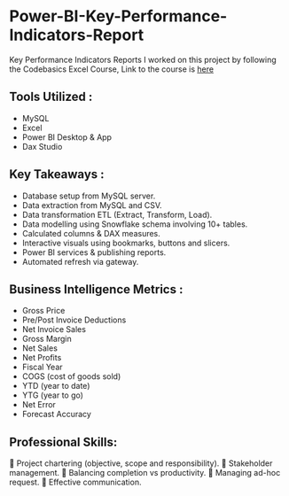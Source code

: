 # Power-BI-Key-Performance-Indicators-Report
Key Performance Indicators Reports
I worked on this project by following the Codebasics Excel Course, Link to the course is [here](https://codebasics.io/certificate/CB-49-253885)
## Tools Utilized :
- MySQL
- Excel
- Power BI Desktop & App
- Dax Studio

## Key Takeaways :
- Database setup from MySQL server.
- Data extraction from MySQL and CSV.
- Data transformation ETL (Extract, Transform, Load).
- Data modelling using Snowflake schema involving 10+ tables.
- Calculated columns & DAX measures.
- Interactive visuals using bookmarks, buttons and slicers.
- Power BI services & publishing reports.
- Automated refresh via gateway.

## Business Intelligence Metrics :
- Gross Price
- Pre/Post Invoice Deductions
- Net Invoice Sales
- Gross Margin
- Net Sales
- Net Profits
- Fiscal Year
- COGS (cost of goods sold)
- YTD (year to date)
- YTG (year to go)
- Net Error
- Forecast Accuracy

## Professional Skills:
🔼 Project chartering (objective, scope and responsibility).
🔼 Stakeholder management.
🔼 Balancing completion vs productivity.
🔼 Managing ad-hoc request.
🔼 Effective communication.

